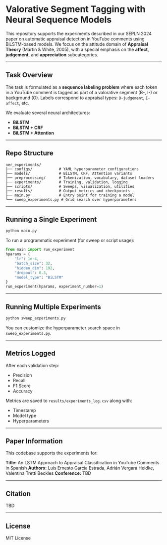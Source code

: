 # Valorative Segment Tagging with Neural Sequence Models

This repository supports the experiments described in our SEPLN 2024 paper on automatic appraisal detection in YouTube comments using BiLSTM-based models. We focus on the attitude domain of **Appraisal Theory** (Martin & White, 2005), with a special emphasis on the **affect**, **judgement**, and **appreciation** subcategories.

---

## Task Overview
The task is formulated as a **sequence labeling problem** where each token in a YouTube comment is tagged as part of a valorative segment (B-, I-) or background (O). Labels correspond to appraisal types: `B-judgement`, `I-affect`, etc.

We evaluate several neural architectures:
- **BiLSTM**
- **BiLSTM + CRF**
- **BiLSTM + Attention**

---

## Repo Structure

```
ner_experiments/
├── configs/            # YAML hyperparameter configurations
├── models/             # BiLSTM, CRF, Attention variants
├── preprocessing/      # Tokenization, vocabulary, dataset loaders
├── experiments/        # Training, validation, logging
├── scripts/            # Sweeps, visualization, utilities
├── results/            # Output metrics and checkpoints
├── main.py             # Entry point for training a model
└── sweep_experiments.py # Grid search over hyperparameters
```

---

## Running a Single Experiment

```bash
python main.py
```

To run a programmatic experiment (for sweep or script usage):
```python
from main import run_experiment
hparams = {
    "lr": 1e-4,
    "batch_size": 32,
    "hidden_dim": 192,
    "dropout": 0.3,
    "model_type": "BiLSTM"
}
run_experiment(hparams, experiment_number=1)
```

---

## Running Multiple Experiments

```bash
python sweep_experiments.py
```

You can customize the hyperparameter search space in `sweep_experiments.py`.

---

## Metrics Logged
After each validation step:
- Precision
- Recall
- F1 Score
- Accuracy

Metrics are saved to `results/experiments_log.csv` along with:
- Timestamp
- Model type
- Hyperparameters

---

## Paper Information
This codebase supports the experiments for:

**Title:** An LSTM Approach to Appraisal Classification in YouTube Comments in Spanish
**Authors:** Luis Ernesto García Estrada, Adrián Vergara Heidke, Valentina Tretti Beckles
**Conference:** TBD

---

## Citation
TBD

---

## License
MIT License
